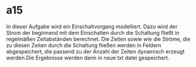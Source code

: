 # a15
In dieser Aufgabe wird ein Einschaltvorgang modelliert. Dazu wird der Strom der beginnend mit dem Einschalten durch die Schaltung fließt in regelmäßen Zeitabständen berechnet. Die Zeiten sowie wie die Ströme, die zu diesen Zeiten durch die Schaltung fließen werden in Feldern abgespeichert, die passend zu der Anzahl der Zeiten dynamisch erzeugt werden.Die Ergebnisse werden dann in neue txt datei gespeichert.
